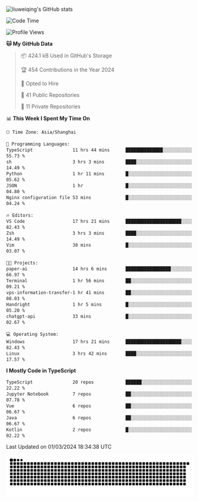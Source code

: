 ![liuweiqing's GitHub stats](https://github-readme-stats.vercel.app/api?username=14790897&show_icons=true&locale=cn&include_all_commits=true&count_private=true)

<!--START_SECTION:waka-->
![Code Time](http://img.shields.io/badge/Code%20Time-816%20hrs%2030%20mins-blue)

![Profile Views](http://img.shields.io/badge/Profile%20Views-1-blue)

**🐱 My GitHub Data** 

> 📦 424.1 kB Used in GitHub's Storage 
 > 
> 🏆 454 Contributions in the Year 2024
 > 
> 💼 Opted to Hire
 > 
> 📜 41 Public Repositories 
 > 
> 🔑 11 Private Repositories 
 > 
📊 **This Week I Spent My Time On** 

```text
🕑︎ Time Zone: Asia/Shanghai

💬 Programming Languages: 
TypeScript               11 hrs 44 mins      ██████████████░░░░░░░░░░░   55.73 % 
sh                       3 hrs 3 mins        ████░░░░░░░░░░░░░░░░░░░░░   14.49 % 
Python                   1 hr 11 mins        █░░░░░░░░░░░░░░░░░░░░░░░░   05.62 % 
JSON                     1 hr                █░░░░░░░░░░░░░░░░░░░░░░░░   04.80 % 
Nginx configuration file 53 mins             █░░░░░░░░░░░░░░░░░░░░░░░░   04.24 % 

🔥 Editors: 
VS Code                  17 hrs 21 mins      █████████████████████░░░░   82.43 % 
Zsh                      3 hrs 3 mins        ████░░░░░░░░░░░░░░░░░░░░░   14.49 % 
Vim                      38 mins             █░░░░░░░░░░░░░░░░░░░░░░░░   03.07 % 

🐱‍💻 Projects: 
paper-ai                 14 hrs 6 mins       █████████████████░░░░░░░░   66.97 % 
Terminal                 1 hr 56 mins        ██░░░░░░░░░░░░░░░░░░░░░░░   09.21 % 
vps-information-transfer-1 hr 41 mins        ██░░░░░░░░░░░░░░░░░░░░░░░   08.03 % 
Handright                1 hr 5 mins         █░░░░░░░░░░░░░░░░░░░░░░░░   05.20 % 
chatgpt-api              33 mins             █░░░░░░░░░░░░░░░░░░░░░░░░   02.67 % 

💻 Operating System: 
Windows                  17 hrs 21 mins      █████████████████████░░░░   82.43 % 
Linux                    3 hrs 42 mins       ████░░░░░░░░░░░░░░░░░░░░░   17.57 % 
```

**I Mostly Code in TypeScript** 

```text
TypeScript               20 repos            ██████░░░░░░░░░░░░░░░░░░░   22.22 % 
Jupyter Notebook         7 repos             ██░░░░░░░░░░░░░░░░░░░░░░░   07.78 % 
Vue                      6 repos             ██░░░░░░░░░░░░░░░░░░░░░░░   06.67 % 
Java                     6 repos             ██░░░░░░░░░░░░░░░░░░░░░░░   06.67 % 
Kotlin                   2 repos             █░░░░░░░░░░░░░░░░░░░░░░░░   02.22 % 
```




 Last Updated on 01/03/2024 18:34:38 UTC
<!--END_SECTION:waka-->

<picture>
  <source media="(prefers-color-scheme: dark)" srcset="https://raw.githubusercontent.com/14790897/14790897/output/github-contribution-grid-snake-dark.svg" />
  <source media="(prefers-color-scheme: light)" srcset="https://raw.githubusercontent.com/14790897/14790897/output/github-contribution-grid-snake.svg" />
  <img alt="github-snake" src="https://raw.githubusercontent.com/14790897/14790897/output/github-contribution-grid-snake.svg" />
</picture>

